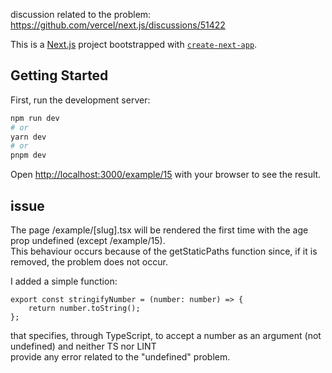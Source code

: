 discussion related to the problem: https://github.com/vercel/next.js/discussions/51422

This is a [Next.js](https://nextjs.org/) project bootstrapped with [`create-next-app`](https://github.com/vercel/next.js/tree/canary/packages/create-next-app).

## Getting Started

First, run the development server:

```bash
npm run dev
# or
yarn dev
# or
pnpm dev
```

Open [http://localhost:3000/example/15](http://localhost:3000/example/15) with your browser to see the result.


## issue

The page /example/[slug].tsx will be rendered the first time with the age prop undefined (except /example/15).\
This behaviour occurs because of the getStaticPaths function since, if it is removed, the problem does not occur.

I added a simple function:
```
export const stringifyNumber = (number: number) => {
    return number.toString();
};
```
that specifies, through TypeScript, to accept a number as an argument (not undefined) and neither TS nor LINT\
provide any error related to the "undefined" problem.
